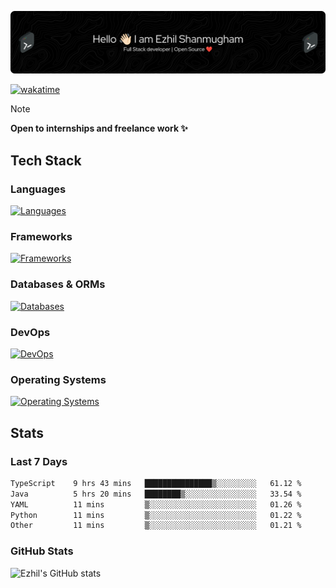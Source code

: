 ![Header](./.github/workflows/header.png)

[![wakatime](https://wakatime.com/badge/user/e780b5d2-6a76-4fde-a594-4ff159327ad3.svg)](https://wakatime.com/@e780b5d2-6a76-4fde-a594-4ff159327ad3)

> [!NOTE]  
> **Open to internships and freelance work ✨**

## Tech Stack

### Languages

[![Languages](https://skillicons.dev/icons?i=python,java,kotlin,javascript,typescript,php&theme=dark)](https://skillicons.dev)

### Frameworks

[![Frameworks](https://skillicons.dev/icons?i=react,next,tailwind,express,flask,jquery,bootstrap&theme=dark)](https://skillicons.dev)

### Databases & ORMs

[![Databases](https://skillicons.dev/icons?i=mysql,postgres,mongodb,prisma&theme=dark)](https://skillicons.dev)

### DevOps

[![DevOps](https://skillicons.dev/icons?i=aws,azure,gcp,cloudflare,vercel,docker,git,github,githubactions,nginx&theme=dark)](https://skillicons.dev)

### Operating Systems

[![Operating Systems](https://skillicons.dev/icons?i=windows,ubuntu&theme=dark)](https://skillicons.dev)

## Stats

### Last 7 Days

<!--START_SECTION:waka-->

```txt
TypeScript    9 hrs 43 mins   ███████████████▒░░░░░░░░░   61.12 %
Java          5 hrs 20 mins   ████████▒░░░░░░░░░░░░░░░░   33.54 %
YAML          11 mins         ▒░░░░░░░░░░░░░░░░░░░░░░░░   01.26 %
Python        11 mins         ▒░░░░░░░░░░░░░░░░░░░░░░░░   01.22 %
Other         11 mins         ▒░░░░░░░░░░░░░░░░░░░░░░░░   01.21 %
```

<!--END_SECTION:waka-->

### GitHub Stats

![Ezhil's GitHub stats](https://github-readme-stats.vercel.app/api?username=ezhil56x&theme=dark&show_icons=true)
